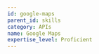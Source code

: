 ```yaml
---
id: google-maps
parent_id: skills
category: APIs
name: Google Maps
expertise_level: Proficient
---
```

